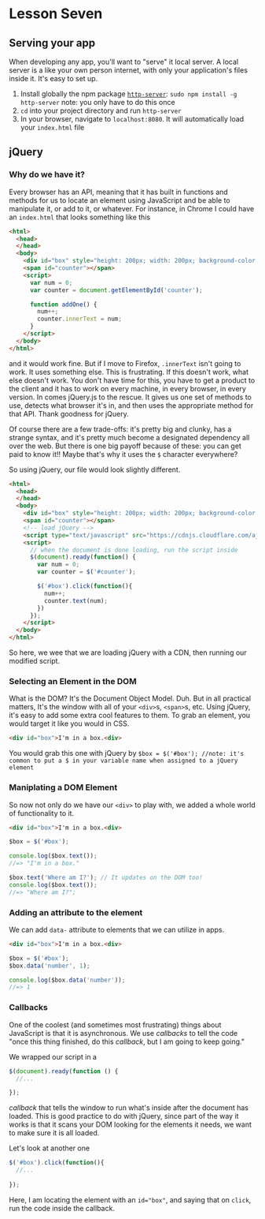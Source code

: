 # Lesson Seven
## Serving your app
When developing any app, you'll want to "serve" it local server. A local server is a like your own person internet, with only your application's files inside it. It's easy to set up.

1. Install globally the npm package [`http-server`](https://www.npmjs.com/package/http-server): `sudo npm install -g http-server` note: you only have to do this once
2. `cd` into your project directory and run `http-server`
3. In your browser, navigate to `localhost:8080`. It will automatically load your `index.html` file

## jQuery
### Why do we have it?
Every browser has an API, meaning that it has built in functions and methods for us to locate an element using JavaScript and be able to manipulate it, or add to it, or whatever. For instance, in Chrome I could have an `index.html` that looks something like this
```html
<html>
  <head>
  </head>
  <body>
    <div id="box" style="height: 200px; width: 200px; background-color:blue" onclick="addOne()"></div>
    <span id="counter"></span>
    <script>
      var num = 0;
      var counter = document.getElementById('counter');

      function addOne() {
        num++;
        counter.innerText = num;
      }
    </script>
  </body>
</html>
```
and it would work fine. But if I move to Firefox, `.innerText` isn't going to work. It uses something else. This is frustrating. If this doesn't work, what else doesn't work. You don't have time for this, you have to get a product to the client and it has to work on every machine, in every browser, in every version. In comes jQuery.js to the rescue. It gives us one set of methods to use, detects what browser it's in, and then uses the appropriate  method for that API. Thank goodness for jQuery.

Of course there are a few trade-offs: it's pretty big and clunky, has a strange syntax, and it's pretty much become a designated dependency all over the web. But there is one big payoff because of these: you can get paid to know it!! Maybe that's why it uses the `$` character everywhere?

So using jQuery, our file would look slightly different.
```html
<html>
  <head>
  </head>
  <body>
    <div id="box" style="height: 200px; width: 200px; background-color:blue"></div>
    <span id="counter"></span>
    <!-- load jQuery -->
    <script type="text/javascript" src="https://cdnjs.cloudflare.com/ajax/libs/jquery/3.0.0-alpha1/jquery.min.js"></script>
    <script>
      // when the document is done loading, run the script inside
      $(document).ready(function() {
        var num = 0;
        var counter = $('#counter');

        $('#box').click(function(){
          num++;
          counter.text(num);
        })
      });
    </script>
  </body>
</html>
```
So here, we wee that we are loading jQuery with a CDN, then running our modified script. 

### Selecting an Element in the DOM
What is the DOM? It's the Document Object Model. Duh. But in all practical matters, It's the window with all of your `<div>`s, `<span>`s, etc. Using jQuery, it's easy to add some extra cool features to them.
To grab an element, you would target it like you would in CSS.
```html
<div id="box">I'm in a box.<div>
```
You would grab this one with jQuery by
`$box = $('#box'); //note: it's common to put a $ in your variable name when assigned to a jQuery element`

### Maniplating a DOM Element
So now not only do we have our `<div>` to play with, we added a whole world of functionality to it.
```html
<div id="box">I'm in a box.<div>
```
```javascript
$box = $('#box');

console.log($box.text());
//=> "I'm in a box."

$box.text('Where am I?'); // It updates on the DOM too!
console.log($box.text());
//=> "Where am I?";
```

### Adding an attribute to the element
We can add `data-` attribute to elements that we can utilize in apps.
```html
<div id="box">I'm in a box.<div>
```
```javascript
$box = $('#box');
$box.data('number', 1);

console.log($box.data('number'));
//=> 1
```

### Callbacks
One of the coolest (and sometimes most frustrating) things about JavaScript is that it is asynchronous. We use _callbacks_ to tell the code "once this thing finished, do this _callback_, but I am going to keep going." 

We wrapped our script in a
```javascript
$(document).ready(function () {
  //...

});
```
_callback_ that tells the window to run what's inside after the document has loaded. This is good practice to do with jQuery, since part of the way it works is that it scans your DOM looking for the elements it needs, we want to make sure it is all loaded.

Let's look at another one
```javascript
$('#box').click(function(){
  //...
  
});
```
Here, I am locating the element with an `id="box"`, and saying that on `click`, run the code inside the callback.
